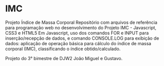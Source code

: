 # IMC
Projeto Índice de Massa Corporal Repositório com arquivos de referência para programação web no desenvolvimento do Projeto IMC - Javascript, CSS3 e HTML5 Em Javascript, uso dos comandos FOR e INPUT para inserção/recepção de dados, e comando CONSOLE.LOG para exibição de dados: aplicação de operação básica para cálculo do índice de massa corporal (IMC), classificando o índice obtido/calculado.
 
 Projeto do 3° bimestre de DJW2 João Miguel e Gustavo.
